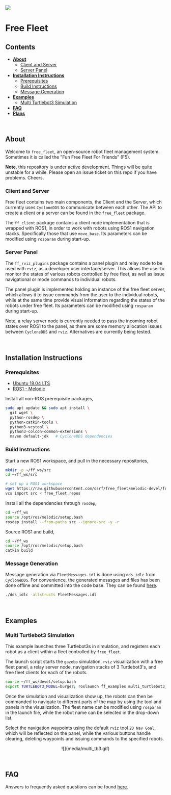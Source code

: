 ![](https://github.com/osrf/free_fleet/workflows/build/badge.svg)

# Free Fleet

## Contents

- **[About](#About)**
  - [Client and Server](#client-and-server)
  - [Server Panel](#server-panel)
- **[Installation Instructions](#installation-instructions)**
  - [Prerequisites](#prerequisites)
  - [Build Instructions](#build-instructions)
  - [Message Generation](#message-generation)
- **[Examples](#examples)**
  - [Multi Turtlebot3 Simulation](#multi-turtlebot3-simulation)
- **[FAQ](#faq)**
- **[Plans](#plans)**

</br>

## About

Welcome to `free_fleet`, an open-source robot fleet management system. 
Sometimes it is called the "Fun Free Fleet For Friends" (F5).

**Note**, this repository is under active development. Things will be quite unstable
for a while. Please open an issue ticket on this repo if you have problems.
Cheers.

### Client and Server

Free fleet contains two main components, the Client and the Server, which currently uses `CycloneDDS` to communicate between each other. The API to create a client or a server can be found in the `free_fleet` package.

The `ff_client` package contains a client node implementation that is wrapped with ROS1, in order to work with robots using ROS1 navigation stacks. Specifically those that use `move_base`. Its parameters can be modified using `rosparam` during start-up.

### Server Panel

The `ff_rviz_plugins` package contains a panel plugin and relay node to be used with `rviz`, as a developer user interface/server. This allows the user to monitor the states of various robots controlled by free fleet, as well as issue navigational or mode commands to individual robots.

The panel plugin is implemented holding an instance of the free fleet server, which allows it to issue commands from the user to the individual robots, while at the same time provide visual information regarding the states of the robots under free fleet. Its parameters can be modified using `rosparam` during start-up.

Note, a relay server node is currently needed to pass the incoming robot states over ROS1 to the panel, as there are some memory allocation issues between `CycloneDDS` and `rviz`. Alternatives are currently being tested.

</br>

## Installation Instructions

### Prerequisites

* [Ubuntu 18.04 LTS](https://releases.ubuntu.com/18.04/)
* [ROS1 - Melodic](https://wiki.ros.org/melodic)

Install all non-ROS prerequisite packages,

```bash
sudo apt update && sudo apt install \
  git wget \
  python-rosdep \
  python-catkin-tools \
  python3-vcstool \
  python3-colcon-common-extensions \
  maven default-jdk   # CycloneDDS dependencies
```

### Build Instructions

Start a new ROS1 workspace, and pull in the necessary repositories,

```bash
mkdir -p ~/ff_ws/src
cd ~/ff_ws/src

# set up a ROS1 workspace
wget https://raw.githubusercontent.com/osrf/free_fleet/melodic-devel/free_fleet.repos
vcs import src < free_fleet.repos
```

Install all the dependencies through `rosdep`,

```bash
cd ~/ff_ws
source /opt/ros/melodic/setup.bash
rosdep install --from-paths src --ignore-src -y -r
```

Source ROS1 and build,

```bash
cd ~/ff_ws
source /opt/ros/melodic/setup.bash
catkin build
```

### Message Generation

Message generation via `FleetMessages.idl` is done using `dds_idlc` from `CycloneDDS`. For convenience, the generated mesasges and files has been done offline and committed into the code base. They can be found [here](./free_fleet/src/messages/FleetMessages.idl).

```bash
./dds_idlc -allstructs FleetMessages.idl
```

</br>

## Examples

### Multi Turtlebot3 Simulation

This example launches three Turtlebot3s in simulation, and registers each robot as a client within a fleet controlled by `free_fleet`.

The launch script starts the `gazebo` simulation, `rviz` visualization with a free fleet panel, a relay server node, navigation stacks of 3 Turtlebot3's, and free fleet clients for each of the robots.

```bash
source ~/ff_ws/devel/setup.bash
export TURTLEBOT3_MODEL=burger; roslaunch ff_examples multi_turtlebot3_ff.launch
```

Once the simulation and visualization show up, the robots can then be commanded to navigate to different parts of the map by using the tool and panels in the visualization. The fleet name can be modified using `rosparam` in the launch file, while the robot name can be selected in the drop-down list. 

Select the navigation waypoints using the default `rviz` tool `2D Nav Goal`, which will be reflected on the panel, while the various buttons handle clearing, deleting waypoints and issuing commands to the specified robots.

<p align="center">
  ![](media/multi_tb3.gif)
</p>

</br>

## FAQ

Answers to frequently asked questions can be found [here](/docs/faq.md).
